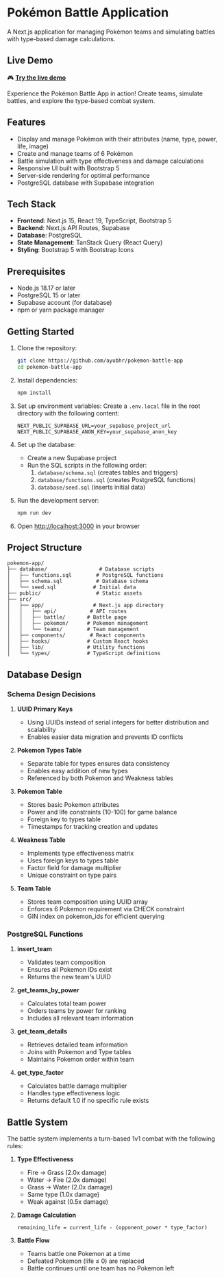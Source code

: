 # Pokémon Battle Application

A Next.js application for managing Pokémon teams and simulating battles with type-based damage calculations.

## Live Demo

🎮 **[Try the live demo](https://pokemon-battle-app-livid.vercel.app/teams)**

Experience the Pokémon Battle App in action! Create teams, simulate battles, and explore the type-based combat system.

## Features

- Display and manage Pokémon with their attributes (name, type, power, life, image)
- Create and manage teams of 6 Pokémon
- Battle simulation with type effectiveness and damage calculations
- Responsive UI built with Bootstrap 5
- Server-side rendering for optimal performance
- PostgreSQL database with Supabase integration

## Tech Stack

- **Frontend**: Next.js 15, React 19, TypeScript, Bootstrap 5
- **Backend**: Next.js API Routes, Supabase
- **Database**: PostgreSQL
- **State Management**: TanStack Query (React Query)
- **Styling**: Bootstrap 5 with Bootstrap Icons

## Prerequisites

- Node.js 18.17 or later
- PostgreSQL 15 or later
- Supabase account (for database)
- npm or yarn package manager

## Getting Started

1. Clone the repository:

   ```bash
   git clone https://github.com/ayubhr/pokemon-battle-app
   cd pokemon-battle-app
   ```

2. Install dependencies:

   ```bash
   npm install
   ```

3. Set up environment variables:
   Create a `.env.local` file in the root directory with the following content:

   ```
   NEXT_PUBLIC_SUPABASE_URL=your_supabase_project_url
   NEXT_PUBLIC_SUPABASE_ANON_KEY=your_supabase_anon_key
   ```

4. Set up the database:

   - Create a new Supabase project
   - Run the SQL scripts in the following order:
     1. `database/schema.sql` (creates tables and triggers)
     2. `database/functions.sql` (creates PostgreSQL functions)
     3. `database/seed.sql` (inserts initial data)

5. Run the development server:

   ```bash
   npm run dev
   ```

6. Open [http://localhost:3000](http://localhost:3000) in your browser

## Project Structure

```
pokemon-app/
├── database/                 # Database scripts
│   ├── functions.sql        # PostgreSQL functions
│   ├── schema.sql           # Database schema
│   └── seed.sql            # Initial data
├── public/                  # Static assets
├── src/
│   ├── app/                # Next.js app directory
│   │   ├── api/           # API routes
│   │   ├── battle/       # Battle page
│   │   ├── pokemon/      # Pokemon management
│   │   └── teams/        # Team management
│   ├── components/        # React components
│   ├── hooks/            # Custom React hooks
│   ├── lib/              # Utility functions
│   └── types/            # TypeScript definitions
```

## Database Design

### Schema Design Decisions

1. **UUID Primary Keys**

   - Using UUIDs instead of serial integers for better distribution and scalability
   - Enables easier data migration and prevents ID conflicts

2. **Pokemon Types Table**

   - Separate table for types ensures data consistency
   - Enables easy addition of new types
   - Referenced by both Pokemon and Weakness tables

3. **Pokemon Table**

   - Stores basic Pokemon attributes
   - Power and life constraints (10-100) for game balance
   - Foreign key to types table
   - Timestamps for tracking creation and updates

4. **Weakness Table**

   - Implements type effectiveness matrix
   - Uses foreign keys to types table
   - Factor field for damage multiplier
   - Unique constraint on type pairs

5. **Team Table**
   - Stores team composition using UUID array
   - Enforces 6 Pokemon requirement via CHECK constraint
   - GIN index on pokemon_ids for efficient querying

### PostgreSQL Functions

1. **insert_team**

   - Validates team composition
   - Ensures all Pokemon IDs exist
   - Returns the new team's UUID

2. **get_teams_by_power**

   - Calculates total team power
   - Orders teams by power for ranking
   - Includes all relevant team information

3. **get_team_details**

   - Retrieves detailed team information
   - Joins with Pokemon and Type tables
   - Maintains Pokemon order within team

4. **get_type_factor**
   - Calculates battle damage multiplier
   - Handles type effectiveness logic
   - Returns default 1.0 if no specific rule exists

## Battle System

The battle system implements a turn-based 1v1 combat with the following rules:

1. **Type Effectiveness**

   - Fire → Grass (2.0x damage)
   - Water → Fire (2.0x damage)
   - Grass → Water (2.0x damage)
   - Same type (1.0x damage)
   - Weak against (0.5x damage)

2. **Damage Calculation**

   ```
   remaining_life = current_life - (opponent_power * type_factor)
   ```

3. **Battle Flow**
   - Teams battle one Pokemon at a time
   - Defeated Pokemon (life ≤ 0) are replaced
   - Battle continues until one team has no Pokemon left
